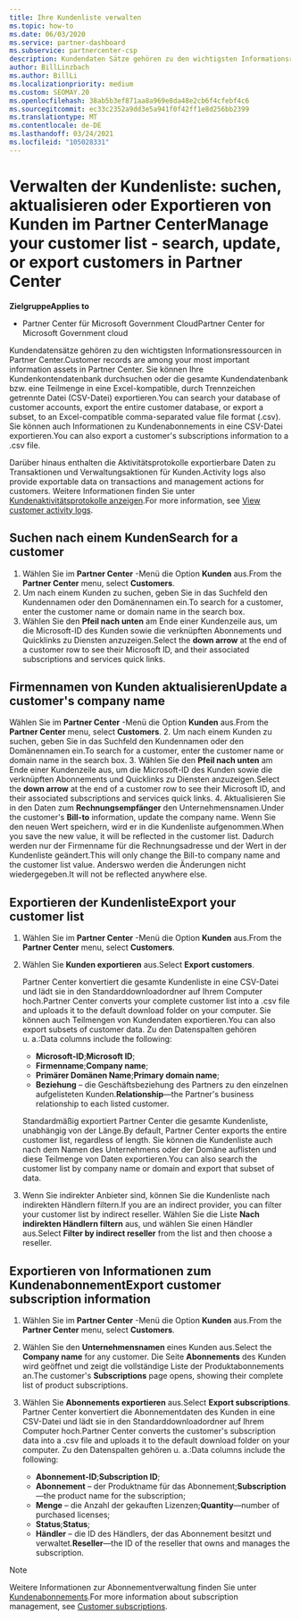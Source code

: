 ```yaml
---
title: Ihre Kundenliste verwalten
ms.topic: how-to
ms.date: 06/03/2020
ms.service: partner-dashboard
ms.subservice: partnercenter-csp
description: Kundendaten Sätze gehören zu den wichtigsten Informationsressourcen. Erfahren Sie, wie Sie Informationen in ihrer Partner Center-Kundenliste anzeigen, suchen, aktualisieren und & exportieren.
author: BillLinzbach
ms.author: BillLi
ms.localizationpriority: medium
ms.custom: SEOMAY.20
ms.openlocfilehash: 38ab5b3ef871aa8a969e8da48e2cb6f4cfebf4c6
ms.sourcegitcommit: ec33c2352a9dd3e5a941f0f42ff1e8d256bb2399
ms.translationtype: MT
ms.contentlocale: de-DE
ms.lasthandoff: 03/24/2021
ms.locfileid: "105028331"
---
```

# <a name="manage-your-customer-list---search-update-or-export-customers-in-partner-center"></a><span data-ttu-id="84828-104">Verwalten der Kundenliste: suchen, aktualisieren oder Exportieren von Kunden im Partner Center</span><span class="sxs-lookup"><span data-stu-id="84828-104">Manage your customer list - search, update, or export customers in Partner Center</span></span>

<span data-ttu-id="84828-105">**Zielgruppe**</span><span class="sxs-lookup"><span data-stu-id="84828-105">**Applies to**</span></span>

- <span data-ttu-id="84828-106">Partner Center für Microsoft Government Cloud</span><span class="sxs-lookup"><span data-stu-id="84828-106">Partner Center for Microsoft Government cloud</span></span>

<span data-ttu-id="84828-107">Kundendatensätze gehören zu den wichtigsten Informationsressourcen in Partner Center.</span><span class="sxs-lookup"><span data-stu-id="84828-107">Customer records are among your most important information assets in Partner Center.</span></span> <span data-ttu-id="84828-108">Sie können Ihre Kundenkontendatenbank durchsuchen oder die gesamte Kundendatenbank bzw. eine Teilmenge in eine Excel-kompatible, durch Trennzeichen getrennte Datei (CSV-Datei) exportieren.</span><span class="sxs-lookup"><span data-stu-id="84828-108">You can search your database of customer accounts, export the entire customer database, or export a subset, to an Excel-compatible comma-separated value file format (.csv).</span></span> <span data-ttu-id="84828-109">Sie können auch Informationen zu Kundenabonnements in eine CSV-Datei exportieren.</span><span class="sxs-lookup"><span data-stu-id="84828-109">You can also export a customer's subscriptions information to a .csv file.</span></span>

<span data-ttu-id="84828-110">Darüber hinaus enthalten die Aktivitätsprotokolle exportierbare Daten zu Transaktionen und Verwaltungsaktionen für Kunden.</span><span class="sxs-lookup"><span data-stu-id="84828-110">Activity logs also provide exportable data on transactions and management actions for customers.</span></span> <span data-ttu-id="84828-111">Weitere Informationen finden Sie unter [Kundenaktivitätsprotokolle anzeigen](activity-logs.md).</span><span class="sxs-lookup"><span data-stu-id="84828-111">For more information, see [View customer activity logs](activity-logs.md).</span></span>

## <a name="search-for-a-customer"></a><span data-ttu-id="84828-112">Suchen nach einem Kunden</span><span class="sxs-lookup"><span data-stu-id="84828-112">Search for a customer</span></span>

1. <span data-ttu-id="84828-113">Wählen Sie im **Partner Center** -Menü die Option **Kunden** aus.</span><span class="sxs-lookup"><span data-stu-id="84828-113">From the **Partner Center** menu, select **Customers**.</span></span>
2. <span data-ttu-id="84828-114">Um nach einem Kunden zu suchen, geben Sie in das Suchfeld den Kundennamen oder den Domänennamen ein.</span><span class="sxs-lookup"><span data-stu-id="84828-114">To search for a customer, enter the customer name or domain name in the search box.</span></span>
3. <span data-ttu-id="84828-115">Wählen Sie den **Pfeil nach unten** am Ende einer Kundenzeile aus, um die Microsoft-ID des Kunden sowie die verknüpften Abonnements und Quicklinks zu Diensten anzuzeigen.</span><span class="sxs-lookup"><span data-stu-id="84828-115">Select the **down arrow** at the end of a customer row to see their Microsoft ID, and their associated subscriptions and services quick links.</span></span>

## <a name="update-a-customers-company-name"></a><span data-ttu-id="84828-116">Firmennamen von Kunden aktualisieren</span><span class="sxs-lookup"><span data-stu-id="84828-116">Update a customer's company name</span></span>

<span data-ttu-id="84828-117">Wählen Sie im **Partner Center** -Menü die Option **Kunden** aus.</span><span class="sxs-lookup"><span data-stu-id="84828-117">From the **Partner Center** menu, select **Customers**.</span></span>
2. <span data-ttu-id="84828-118">Um nach einem Kunden zu suchen, geben Sie in das Suchfeld den Kundennamen oder den Domänennamen ein.</span><span class="sxs-lookup"><span data-stu-id="84828-118">To search for a customer, enter the customer name or domain name in the search box.</span></span>
3. <span data-ttu-id="84828-119">Wählen Sie den **Pfeil nach unten** am Ende einer Kundenzeile aus, um die Microsoft-ID des Kunden sowie die verknüpften Abonnements und Quicklinks zu Diensten anzuzeigen.</span><span class="sxs-lookup"><span data-stu-id="84828-119">Select the **down arrow** at the end of a customer row to see their Microsoft ID, and their associated subscriptions and services quick links.</span></span>
4. <span data-ttu-id="84828-120">Aktualisieren Sie in den Daten zum **Rechnungsempfänger** den Unternehmensnamen.</span><span class="sxs-lookup"><span data-stu-id="84828-120">Under the customer's **Bill-to** information, update the company name.</span></span> <span data-ttu-id="84828-121">Wenn Sie den neuen Wert speichern, wird er in die Kundenliste aufgenommen.</span><span class="sxs-lookup"><span data-stu-id="84828-121">When you save the new value, it will be reflected in the customer list.</span></span> <span data-ttu-id="84828-122">Dadurch werden nur der Firmenname für die Rechnungsadresse und der Wert in der Kundenliste geändert.</span><span class="sxs-lookup"><span data-stu-id="84828-122">This will only change the Bill-to company name and the customer list value.</span></span> <span data-ttu-id="84828-123">Anderswo werden die Änderungen nicht wiedergegeben.</span><span class="sxs-lookup"><span data-stu-id="84828-123">It will not be reflected anywhere else.</span></span>

## <a name="export-your-customer-list"></a><span data-ttu-id="84828-124">Exportieren der Kundenliste</span><span class="sxs-lookup"><span data-stu-id="84828-124">Export your customer list</span></span>

1. <span data-ttu-id="84828-125">Wählen Sie im **Partner Center** -Menü die Option **Kunden** aus.</span><span class="sxs-lookup"><span data-stu-id="84828-125">From the **Partner Center** menu, select **Customers**.</span></span>
2. <span data-ttu-id="84828-126">Wählen Sie **Kunden exportieren** aus.</span><span class="sxs-lookup"><span data-stu-id="84828-126">Select **Export customers**.</span></span>

   <span data-ttu-id="84828-127">Partner Center konvertiert die gesamte Kundenliste in eine CSV-Datei und lädt sie in den Standarddownloadordner auf Ihrem Computer hoch.</span><span class="sxs-lookup"><span data-stu-id="84828-127">Partner Center converts your complete customer list into a .csv file and uploads it to the default download folder on your computer.</span></span> <span data-ttu-id="84828-128">Sie können auch Teilmengen von Kundendaten exportieren.</span><span class="sxs-lookup"><span data-stu-id="84828-128">You can also export subsets of customer data.</span></span> <span data-ttu-id="84828-129">Zu den Datenspalten gehören u. a.:</span><span class="sxs-lookup"><span data-stu-id="84828-129">Data columns include the following:</span></span>

   - <span data-ttu-id="84828-130">**Microsoft-ID**;</span><span class="sxs-lookup"><span data-stu-id="84828-130">**Microsoft ID**;</span></span>
   - <span data-ttu-id="84828-131">**Firmenname**;</span><span class="sxs-lookup"><span data-stu-id="84828-131">**Company name**;</span></span>
   - <span data-ttu-id="84828-132">**Primärer Domänen Name**;</span><span class="sxs-lookup"><span data-stu-id="84828-132">**Primary domain name**;</span></span>
   - <span data-ttu-id="84828-133">**Beziehung** – die Geschäftsbeziehung des Partners zu den einzelnen aufgelisteten Kunden.</span><span class="sxs-lookup"><span data-stu-id="84828-133">**Relationship**—the Partner's business relationship to each listed customer.</span></span>

    <span data-ttu-id="84828-134">Standardmäßig exportiert Partner Center die gesamte Kundenliste, unabhängig von der Länge.</span><span class="sxs-lookup"><span data-stu-id="84828-134">By default, Partner Center exports the entire customer list, regardless of length.</span></span> <span data-ttu-id="84828-135">Sie können die Kundenliste auch nach dem Namen des Unternehmens oder der Domäne auflisten und diese Teilmenge von Daten exportieren.</span><span class="sxs-lookup"><span data-stu-id="84828-135">You can also search the customer list by company name or domain and export that subset of data.</span></span>

3. <span data-ttu-id="84828-136">Wenn Sie indirekter Anbieter sind, können Sie die Kundenliste nach indirekten Händlern filtern.</span><span class="sxs-lookup"><span data-stu-id="84828-136">If you are an indirect provider, you can filter your customer list by indirect reseller.</span></span> <span data-ttu-id="84828-137">Wählen Sie die Liste **Nach indirekten Händlern filtern** aus, und wählen Sie einen Händler aus.</span><span class="sxs-lookup"><span data-stu-id="84828-137">Select **Filter by indirect reseller** from the list and then choose a reseller.</span></span>


## <a name="export-customer-subscription-information"></a><span data-ttu-id="84828-138">Exportieren von Informationen zum Kundenabonnement</span><span class="sxs-lookup"><span data-stu-id="84828-138">Export customer subscription information</span></span>

1. <span data-ttu-id="84828-139">Wählen Sie im **Partner Center** -Menü die Option **Kunden** aus.</span><span class="sxs-lookup"><span data-stu-id="84828-139">From the **Partner Center** menu, select **Customers**.</span></span>

2. <span data-ttu-id="84828-140">Wählen Sie den **Unternehmensnamen** eines Kunden aus.</span><span class="sxs-lookup"><span data-stu-id="84828-140">Select the **Company name** for any customer.</span></span> <span data-ttu-id="84828-141">Die Seite **Abonnements** des Kunden wird geöffnet und zeigt die vollständige Liste der Produktabonnements an.</span><span class="sxs-lookup"><span data-stu-id="84828-141">The customer's **Subscriptions** page opens, showing their complete list of product subscriptions.</span></span>

3. <span data-ttu-id="84828-142">Wählen Sie **Abonnements exportieren** aus.</span><span class="sxs-lookup"><span data-stu-id="84828-142">Select **Export subscriptions**.</span></span> <span data-ttu-id="84828-143">Partner Center konvertiert die Abonnementdaten des Kunden in eine CSV-Datei und lädt sie in den Standarddownloadordner auf Ihrem Computer hoch.</span><span class="sxs-lookup"><span data-stu-id="84828-143">Partner Center converts the customer's subscription data into a .csv file and uploads it to the default download folder on your computer.</span></span> <span data-ttu-id="84828-144">Zu den Datenspalten gehören u. a.:</span><span class="sxs-lookup"><span data-stu-id="84828-144">Data columns include the following:</span></span>
   - <span data-ttu-id="84828-145">**Abonnement-ID**;</span><span class="sxs-lookup"><span data-stu-id="84828-145">**Subscription ID**;</span></span>
   - <span data-ttu-id="84828-146">**Abonnement** – der Produktname für das Abonnement;</span><span class="sxs-lookup"><span data-stu-id="84828-146">**Subscription**—the product name for the subscription;</span></span>
   - <span data-ttu-id="84828-147">**Menge** – die Anzahl der gekauften Lizenzen;</span><span class="sxs-lookup"><span data-stu-id="84828-147">**Quantity**—number of purchased licenses;</span></span>
   - <span data-ttu-id="84828-148">**Status**;</span><span class="sxs-lookup"><span data-stu-id="84828-148">**Status**;</span></span>
   - <span data-ttu-id="84828-149">**Händler** – die ID des Händlers, der das Abonnement besitzt und verwaltet.</span><span class="sxs-lookup"><span data-stu-id="84828-149">**Reseller**—the ID of the reseller that owns and manages the subscription.</span></span>

> [!NOTE]  
> <span data-ttu-id="84828-150">Weitere Informationen zur Abonnementverwaltung finden Sie unter [Kundenabonnements](customer-subscriptions.md).</span><span class="sxs-lookup"><span data-stu-id="84828-150">For more information about subscription management, see [Customer subscriptions](customer-subscriptions.md).</span></span>
